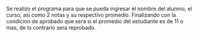 Se realizo el programa para que se pueda ingresar el nombre del alumno, el curso, asi como 2 notas
y su respectivo promedio. Finalizando con la condicion de aprobado que sera si el promedio del estudiante
es de 11 o mas, de lo contrario sera reprobado.
